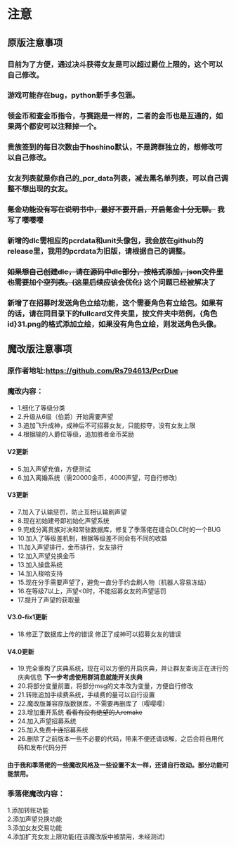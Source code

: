 # 注意
## 原版注意事项
### 目前为了方便，通过决斗获得女友是可以超过爵位上限的，这个可以自己修改。
### 游戏可能存在bug，python新手多包涵。
### 领金币和查金币指令，与赛跑是一样的，二者的金币也是互通的，如果两个都安可以注释掉一个。
### 贵族签到的每日次数由于hoshino默认，不是跨群独立的，想修改可以自己修改。
### 女友列表就是你自己的_pcr_data列表，减去黑名单列表，可以自己调整不想出现的女友。
### ~~氪金功能没有写在说明书中，最好不要开启，开启氪金十分无聊。~~ 我写了嘤嘤嘤  
### 新增的dlc需相应的pcrdata和unit头像包，我会放在github的release里，我用的pcrdata为旧版，请根据自己的调整。
### ~~如果想自己创建dlc，请在源码中dlc部分，按格式添加，json文件里也需要加个空列表。(这里后续应该会优化)~~ 这个问题已经被解决了
### 新增了在招募时发送角色立绘功能，这个需要角色有立绘包。如果有的话，请在同目录下的fullcard文件夹里，按文件夹中范例，{角色id}31.png的格式添加立绘，如果没有角色立绘，则发送角色头像。
## 魔改版注意事项
### 原作者地址:https://github.com/Rs794613/PcrDue
### 魔改内容：
- 1.细化了等级分类  
- 2.升级从6级（伯爵）开始需要声望   
- 3.追加飞升成神，成神后不可招募女友，只能掠夺，没有女友上限  
- 4.根据输的人爵位等级，追加胜者金币奖励  
#### V2更新
- 5.加入声望充值，方便测试
- 6.加入离婚系统（需20000金币，4000声望，可自行修改)   
#### V3更新
- 7.加入了认输惩罚，防止互相认输刷声望  
- 8.现在初始建号即初始化声望系统  
- 9.完成分离贵族对决和常驻数据库，修复了季落佬在缝合DLC时的一个BUG  
- 10.加入了等级差机制，根据等级差不同会有不同的收益  
- 11.加入声望排行，金币排行，女友排行  
- 12.加入声望兑换金币  
- 13.加入操盘系统  
- 14.加入梭哈支持  
- 15.现在分手需要声望了，避免一直分手约会刷人物（机器人容易冻结）
- 16.在等级7以上，声望<0时，不能招募女友的声望惩罚  
- 17.提升了声望的获取量  
#### V3.0-fix1更新
- 18.修正了数据库上传的错误 修正了成神可以招募女友的错误  
#### V4.0更新  
- 19.完全重构了庆典系统，现在可以方便的开启庆典，并让群友查询正在进行的庆典信息
**下一步考虑使用群消息就能开关庆典**  
- 20.将部分变量前置，将部分msg的文本改为变量，方便自行修改  
- 21.转账追加手续费系统，手续费的量可以自行设置  
- 22.魔改版兼容原版数据库，不需要再删库了（嘤嘤嘤）  
- 23.增加重开系统 ~~看看有没有绝望的人remake~~    
- 24.加入声望招募系统  
- 25.加入免费~~十连~~招募系统  
- 26.删除了之前版本一些不必要的代码，带来不便还请谅解，之后会将自用代码和发布代码分开  

#### 由于我和季落佬的一些魔改风格及一些设置不太一样，还请自行改动。部分功能可能禁用。
### 季落佬魔改内容：
1.添加转账功能    
2.添加声望兑换功能    
3.添加女友交易功能   
4.添加扩充女友上限功能(在该魔改版中被禁用，未经测试)   